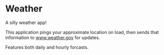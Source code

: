# Weather

A silly weather app!

This application pings your approximate location on load, then sends that information to www.weather.gov for updates.

Features both daily and hourly forcasts.